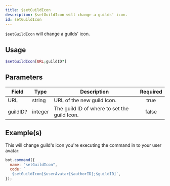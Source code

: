 ```yaml
---
title: $setGuildIcon
description: $setGuildIcon will change a guilds' icon.
id: setGuildIcon
---
```


`$setGuildIcon` will change a guilds' icon.

## Usage

```php
$setGuildIcon[URL;guildID?]
```

## Parameters

| Field    | Type    | Description                                  | Required |
| -------- | ------- | -------------------------------------------- | :------: |
| URL      | string  | URL of the new guild Icon.                   |   true   |
| guildID? | integer | The guild ID of where to set the guild Icon. |  false   |

## Example(s)

This will change guild's icon you're executing the command in to your user avatar:

```javascript
bot.command({
  name: "setGuildIcon",
  code: `
   $setGuildIcon[$userAvatar[$authorID];$guildID]`,
});
```
